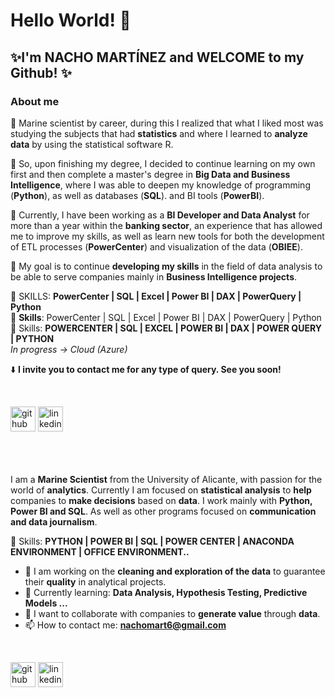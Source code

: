 # Hello World! 👋
## ✨I'm **NACHO MARTÍNEZ** and WELCOME to my Github! ✨
### About me

🔹 Marine scientist by career, during this I realized that what I liked most was studying the subjects that had **statistics** and where I learned to **analyze data** by using the statistical software R.

🔹 So, upon finishing my degree, I decided to continue learning on my own first and then complete a master's degree in **Big Data and Business Intelligence**, where I was able to deepen my knowledge of programming (**Python**), as well as databases (**SQL**). and BI tools (**PowerBI**).

🔹 Currently, I have been working as a **BI Developer and Data Analyst** for more than a year within the **banking sector**, an experience that has allowed me to improve my skills, as well as learn new tools for both the development of ETL processes (**PowerCenter**) and visualization of the data (**OBIEE**).

🎯 My goal is to continue **developing my skills** in the field of data analysis to be able to serve companies mainly in **Business Intelligence projects**.

🚀 SKILLS: **PowerCenter | SQL | Excel | Power BI | DAX | PowerQuery | Python**<br>
🚀 **Skills**: PowerCenter | SQL | Excel | Power BI | DAX | PowerQuery | Python<br>
🚀 Skills: **POWERCENTER | SQL | EXCEL | POWER BI | DAX | POWER QUERY | PYTHON**<br>
*In progress → Cloud (Azure)*

⬇️ **I invite you to contact me for any type of query. See you soon!**

<br>

[<img src='https://cdn.jsdelivr.net/npm/simple-icons@3.0.1/icons/github.svg' alt='github' height='40'>](https://github.com/StatisticsWithJIMP)  [<img src='https://cdn.jsdelivr.net/npm/simple-icons@3.0.1/icons/linkedin.svg' alt='linkedin' height='40'>](https://www.linkedin.com/in/Nachomart6/)

<br><br>
<br>
I am a **Marine Scientist** from the University of Alicante, with  passion for the world of **analytics**. Currently I am focused on **statistical analysis** to **help** companies to **make decisions** based on **data**. I work mainly with **Python, Power BI and SQL**. As well as other programs focused on **communication and data journalism**.
<br>

🚀 Skills: **PYTHON | POWER BI | SQL | POWER CENTER | ANACONDA ENVIRONMENT | OFFICE ENVIRONMENT..**
<br>
- 🔭 I am working on the **cleaning and exploration of the data** to guarantee their **quality** in analytical projects.
- 🌱 Currently learning: **Data Analysis, Hypothesis Testing, Predictive Models ...**
- 👯 I want to collaborate with companies to **generate value** through **data**.
- 📫 How to contact me: **nachomart6@gmail.com**
<br>

[<img src='https://cdn.jsdelivr.net/npm/simple-icons@3.0.1/icons/github.svg' alt='github' height='40'>](https://github.com/StatisticsWithJIMP)  [<img src='https://cdn.jsdelivr.net/npm/simple-icons@3.0.1/icons/linkedin.svg' alt='linkedin' height='40'>](https://www.linkedin.com/in/Nachomart6/)
